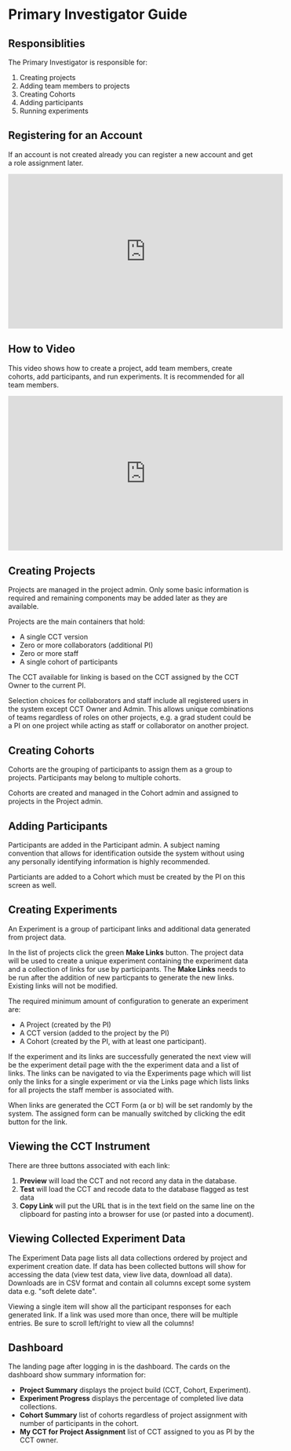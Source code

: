 # Primary Investigator  Guide

## Responsiblities

The Primary Investigator is responsible for:

1. Creating projects
1. Adding team members to projects
1. Creating Cohorts
1. Adding participants
1. Running experiments

## Registering for an Account

If an account is not created already you can register a new account and get a role assignment later.

<iframe width="560" height="315" src="https://www.youtube.com/embed/SAWC3Wvj0Ws" frameborder="0" allow="accelerometer; autoplay; encrypted-media; gyroscope; picture-in-picture" allowfullscreen></iframe>

## How to Video
This video shows how to create a project, add team members, create cohorts, add participants, and run experiments. It is recommended for all team members.

<iframe width="560" height="315" src="https://www.youtube.com/embed/UXbA6cvZPAM" frameborder="0" allow="accelerometer; autoplay; encrypted-media; gyroscope; picture-in-picture" allowfullscreen></iframe>

## Creating Projects

Projects are managed in the project admin. Only some basic information is required and
remaining components may be added later as they are available.

Projects are the main containers that hold:

* A single CCT version
* Zero or more collaborators (additional PI)
* Zero or more staff
* A single cohort of participants

The CCT available for linking is based on the CCT assigned by the CCT Owner to the current PI.

Selection choices for collaborators and staff include all registered users in the system except CCT Owner and Admin. This allows unique combinations of teams regardless of roles on other projects, e.g. a grad student could be a PI on one project while acting as staff or collaborator on another project.

## Creating Cohorts

Cohorts are the grouping of participants to assign them as a group to projects. Participants may belong to multiple cohorts. 

Cohorts are created and managed in the Cohort admin and assigned to projects in the Project admin.

## Adding Participants

Participants are added in the Participant admin. A subject naming convention that allows for identification outside the system without using any personally identifying information is highly recommended.

Particiants are added to a Cohort which must be created by the PI on this screen as well.

## Creating Experiments

An Experiment is a group of participant links and additional data generated from project data.

In the list of projects click the green __Make Links__ button. The project data will be used to
create a unique experiment containing the experiment data and a collection of links for use by participants. The __Make Links__ needs to be run after the addition of new particpants to generate the new links. Existing links will not be modified.

The required minimum amount of configuration to generate an experiment are:

* A Project (created by the PI)
* A CCT version (added to the project by the PI)
* A Cohort (created by the PI, with at least one participant).

If the experiment and its links are successfully generated the next view will be the experiment detail page with the the experiment data and a list of links. The links can be navigated to via the Experiments page which will list only the links for a single experiment or via the Links page which lists links for all projects the staff member is associated with.

When links are generated the CCT Form (a or b) will be set randomly by the system. The assigned form can be manually switched by clicking the edit button for the link.

## Viewing the CCT Instrument

There are three buttons associated with each link:

1. **Preview** will load the CCT and not record any data in the database.
1. **Test** will load the CCT and recode data to the database flagged as test data
1. **Copy Link** will put the URL that is in the text field on the same line on the clipboard for pasting into a browser for use (or pasted into a document). 

## Viewing Collected Experiment Data

The Experiment Data page lists all data collections ordered by project and experiment creation date. If data has been collected buttons will show for accessing the data (view test data, view live data, download all data). Downloads are in CSV format and contain all columns except some system data e.g. "soft delete date".

Viewing a single item will show all the participant responses for each generated link. If a link was used more
than once, there will be multiple entries. Be sure to scroll left/right to view all the columns!

## Dashboard

The landing page after logging in is the dashboard. The cards on the dashboard show summary information for:

* __Project Summary__ displays the project build (CCT, Cohort, Experiment).
* __Experiment Progress__ displays the percentage of completed live data collections.
* __Cohort Summary__ list of cohorts regardless of project assignment with number of participants in the cohort.
* __My CCT for Project Assignment__ list of CCT assigned to you as PI by the CCT owner.
